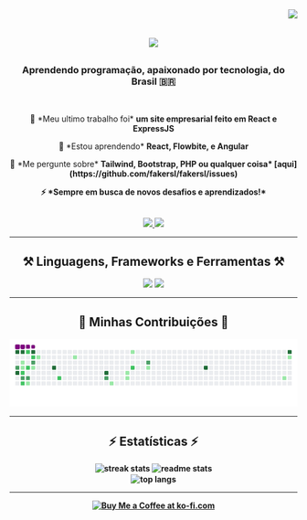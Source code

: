 <img align="right" src="https://visitor-badge.laobi.icu/badge?page_id=fakersl.fakersl" />

<h1 align="center">
    <img src="https://readme-typing-svg.herokuapp.com/?font=Righteous&size=35&center=true&vCenter=true&width=500&height=70&duration=4000&lines=Olá!+👋;+Eu+sou+Gustavo!;" />
</h1>

<h3 align="center">Aprendendo programação, apaixonado por tecnologia, do Brasil 🇧🇷</h3>

<br/>

<div align="center">
  <p>🔭 *Meu ultimo trabalho foi* <b>um site empresarial feito em React e ExpressJS</b></p>
  <p>🌱 *Estou aprendendo* <b>React, Flowbite, e Angular</b></p>
  <p>💬 *Me pergunte sobre* <b>Tailwind, Bootstrap, PHP ou qualquer coisa* [aqui](https://github.com/fakersl/fakersl/issues)</p>
  <p>⚡ *Sempre em busca de novos desafios e aprendizados!*</p>
</div>
 
<br/>

<div align="center"> 
  <a href="mailto:zgustovo13365@gmail.com">
    <img src="https://img.shields.io/badge/Gmail-333333?style=for-the-badge&logo=gmail&logoColor=red" />
  </a>
  <a href="#" target="_blank">
    <img src="https://img.shields.io/badge/Portfolio-FF5722?style=for-the-badge&logo=todoist&logoColor=white" target="_blank" />
  </a>
</div>

<hr/>

<h2 align="center">⚒️ Linguagens, Frameworks e Ferramentas ⚒️</h2>

<div align="center">
    <img src="https://skillicons.dev/icons?i=html,css,tailwind,bootstrap,blender,c,cs,cpp,php" />
    <img src="https://skillicons.dev/icons?i=java,mysql,npm,vscode,github,figma,ps,ai,ae,linux" />
</div>

<hr/>

<div align="center">
  <h2>🐍 Minhas Contribuições 🐍</h2>
  <img src="https://github.com/fakersl/fakersl/blob/output/github-contribution-grid-snake.gif" alt="minhas contribuições" />
</div>

<hr/>

<h2 align="center">⚡ Estatísticas ⚡</h2>

<div align="center">
  <img width="390" src="https://github-readme-streak-stats.herokuapp.com/?user=fakersl&count_private=true&theme=react&border_radius=10" alt="streak stats"/>
  <img width="390" src="https://github-readme-stats.vercel.app/api?username=fakersl&count_private=true&show_icons=true&theme=react&rank_icon=github&border_radius=10" alt="readme stats" />
  <br />
  <img width="325" align="center" src="https://github-readme-stats.vercel.app/api/top-langs/?username=fakersl&langs_count=8&layout=compact&theme=react&border_radius=10&size_weight=0.5&count_weight=0.5&exclude_repo=github-readme-stats" alt="top langs" />
</div>

<hr/>

<div align="center">
  <a href='#' target='_blank'>
    <img height='64' style='border:0px;height:64px;' src='https://storage.ko-fi.com/cdn/kofi1.png?v=3' border='0' alt='Buy Me a Coffee at ko-fi.com' />
  </a>
</div>
